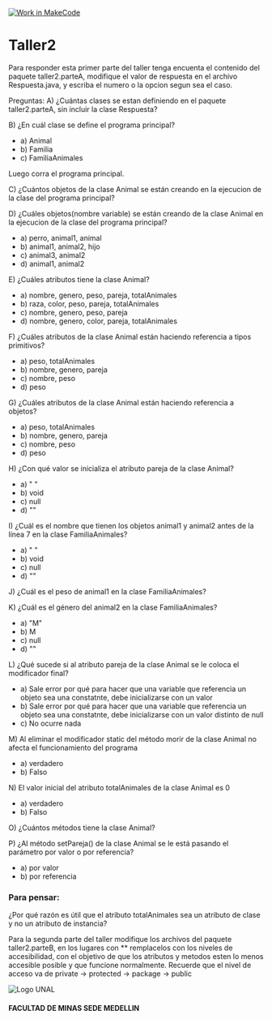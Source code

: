 [![Work in MakeCode](https://classroom.github.com/assets/work-in-make-code-c53f0c86300af1a64cdd5dc830e2509efd17c8cb483a722cacaee84d10eb8ec9.svg)](https://classroom.github.com/online_ide?assignment_repo_id=2993773&assignment_repo_type=AssignmentRepo)
# Taller2
Para responder esta primer parte del taller tenga encuenta el contenido del paquete taller2.parteA, modifique el valor de respuesta en el archivo Respuesta.java, y escriba el numero o la opcion segun sea el caso.

Preguntas:
A) ¿Cuántas clases se estan definiendo en el paquete taller2.parteA, sin incluir la clase Respuesta?

B) ¿En cuál clase se define el programa principal? 
- a) Animal
- b) Familia
- c) FamiliaAnimales

Luego corra el programa principal.

C) ¿Cuántos objetos de la clase Animal se están creando en la ejecucion de la clase del programa principal?

D) ¿Cuáles objetos(nombre variable) se están creando de la clase Animal en la ejecucion de la clase del programa principal?
- a) perro, animal1, animal
- b) animal1, animal2, hijo
- c) animal3, animal2
- d) animal1, animal2

E) ¿Cuáles atributos tiene la clase Animal?
- a) nombre, genero, peso, pareja, totalAnimales
- b) raza, color, peso, pareja, totalAnimales
- c) nombre, genero, peso, pareja
- d) nombre, genero, color, pareja, totalAnimales

F) ¿Cuáles atributos de la clase Animal están haciendo referencia a tipos primitivos?
- a) peso, totalAnimales
- b) nombre, genero, pareja
- c) nombre, peso
- d) peso

G) ¿Cuáles atributos de la clase Animal están haciendo referencia a objetos?
- a) peso, totalAnimales
- b) nombre, genero, pareja
- c) nombre, peso
- d) peso

H) ¿Con qué valor se inicializa el atributo pareja de la clase Animal?
- a) " "
- b) void
- c) null
- d) ""

I) ¿Cuál es el nombre que tienen los objetos animal1 y animal2 antes de la línea 7 en la clase FamiliaAnimales?
- a) " "
- b) void
- c) null
- d) ""

J) ¿Cuál es el peso de animal1 en la clase FamiliaAnimales?

K) ¿Cuál es el género del animal2 en la clase FamiliaAnimales?
- a) "M"
- b) M
- c) null
- d) ""

L) ¿Qué sucede si al atributo pareja de la clase Animal se le coloca el modificador final? 
- a) Sale error por qué para hacer que una variable que referencia un objeto sea una constatnte, debe inicializarse con un valor
- b) Sale error por qué para hacer que una variable que referencia un objeto sea una constatnte, debe inicializarse con un valor distinto de null
- c) No ocurre nada

M) Al eliminar el modificador static del método morir de la clase Animal no afecta el funcionamiento del programa
- a) verdadero
- b) Falso

N) El valor inicial del atributo totalAnimales de la clase Animal es 0
- a) verdadero
- b) Falso

O) ¿Cuántos métodos tiene la clase Animal?

P) ¿Al método setPareja() de la clase Animal se le está pasando el parámetro por valor o por referencia?
- a) por valor
- b) por referencia

### Para pensar:
¿Por qué razón es útil que el atributo totalAnimales sea un atributo de clase y no un atributo de instancia?

Para la segunda parte del taller modifique los archivos del paquete taller2.parteB, en los lugares con ** remplacelos con los niveles de accesibilidad, con el objetivo de que los atributos y metodos esten lo menos accesible posible y que funcione normalmente.
Recuerde que el nivel de acceso va de private -> protected -> package -> public

![Logo UNAL](https://github.com/POO-UNALMED/useful/blob/master/img/escudoUnal_black.png)
#### FACULTAD DE MINAS  SEDE MEDELLIN
